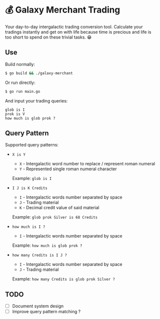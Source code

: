 # :moneybag: Galaxy Merchant Trading

Your day-to-day intergalactic trading conversion tool. Calculate your tradings instantly and get on with life because time is precious and life is too short to spend on these trivial tasks. :grin:

## Use

Build normally:

```sh
$ go build && ./galaxy-merchant
```

Or run directly:

```sh
$ go run main.go
```

And input your trading queries:

```
glob is I
prok is V
how much is glob prok ?
```

## Query Pattern

Supported query patterns:

- `X is Y`

    - `X` - Intergalactic word number to replace / represent roman numeral
    - `Y` - Represented single roman numeral character

    Example: `glob is I`

- `I J is K Credits`

    - `I` - Intergalactic words number separated by space
    - `J` - Trading material
    - `K` - Decimal credit value of said material

    Example: `glob prok Silver is 68 Credits`

- `how much is I ?`

    - `I` - Intergalactic words number separated by space

    Example: `how much is glob prok ?`

- `how many Credits is I J ?`

    - `I` - Intergalactic words number separated by space
    - `J` - Trading material

    Example: `how many Credits is glob prok Silver ?`

## TODO

- [ ] Document system design
- [ ] Improve query pattern matching ?
